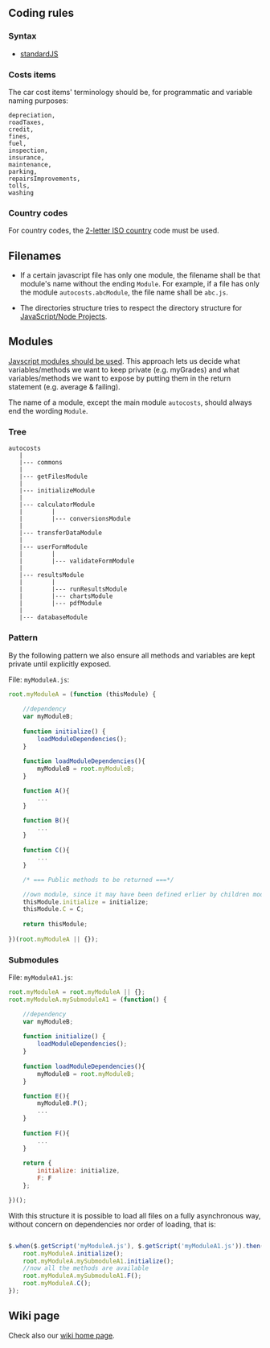 ## Coding rules
### Syntax
 - <a href="https://standardjs.com/">standardJS</a>
 
 ### Costs items
 The car cost items' terminology should be, for programmatic and variable naming purposes:

```
depreciation,
roadTaxes,
credit,
fines,
fuel,
inspection,
insurance,
maintenance,
parking,
repairsImprovements,
tolls,
washing
```

### Country codes
For country codes, the [2-letter ISO country](https://en.wikipedia.org/wiki/ISO_3166-1_alpha-2) code must be used.

## Filenames

 - If a certain javascript file has only one module, the filename shall be that module's name without the ending `Module`. For example, if a file has only the module `autocosts.abcModule`, the file name shall be `abc.js`.

 - The directories structure tries to respect the directory structure for [JavaScript/Node Projects](https://github.com/jfoclpf/autocosts/blob/master/docs/nodeJS-directory-structure.md).

## Modules

<a href="https://medium.freecodecamp.org/javascript-modules-a-beginner-s-guide-783f7d7a5fcc">Javscript modules should be used</a>. This approach lets us decide what variables/methods we want to keep private (e.g. myGrades) and what variables/methods we want to expose by putting them in the return statement (e.g. average & failing). 

The name of a module, except the main module `autocosts`, should always end the wording `Module`.

### Tree

```
autocosts
   |
   |--- commons
   |
   |--- getFilesModule
   |
   |--- initializeModule
   |
   |--- calculatorModule
   |        |
   |        |--- conversionsModule
   |
   |--- transferDataModule
   |
   |--- userFormModule
   |        |
   |        |--- validateFormModule
   |
   |--- resultsModule
   |        |
   |        |--- runResultsModule
   |        |--- chartsModule
   |        |--- pdfModule
   |
   |--- databaseModule
```

### Pattern

By the following pattern we also ensure all methods and variables are kept private until explicitly exposed.

File: `myModuleA.js`:

```js
root.myModuleA = (function (thisModule) {
    
    //dependency
    var myModuleB;
    
    function initialize() {
        loadModuleDependencies();
    }
     
    function loadModuleDependencies(){
        myModuleB = root.myModuleB;
    }

    function A(){
        ...
    }

    function B(){
        ...
    }
  
    function C(){
        ...
    }  

    /* === Public methods to be returned ===*/

    //own module, since it may have been defined erlier by children modules    
    thisModule.initialize = initialize;
    thisModule.C = C;
    
    return thisModule;
    
})(root.myModuleA || {});

```

### Submodules

File: `myModuleA1.js`:

```js
root.myModuleA = root.myModuleA || {};
root.myModuleA.mySubmoduleA1 = (function() {

    //dependency
    var myModuleB;
    
    function initialize() {
        loadModuleDependencies();
    }
     
    function loadModuleDependencies(){
        myModuleB = root.myModuleB;
    }

    function E(){
        myModuleB.P();
        ...
    }
    
    function F(){
        ...
    }
    
    return {
        initialize: initialize,
        F: F
    };

})();
```

With this structure it is possible to load all files on a fully asynchronous way, without concern on dependencies nor order of loading, that is:

```js

$.when($.getScript('myModuleA.js'), $.getScript('myModuleA1.js')).then(function(){
    root.myModuleA.initialize();
    root.myModuleA.mySubmoduleA1.initialize();
    //now all the methods are available
    root.myModuleA.mySubmoduleA1.F();
    root.myModuleA.C();
});
```

## Wiki page

Check also our [wiki home page](https://github.com/jfoclpf/autocosts/wiki).
